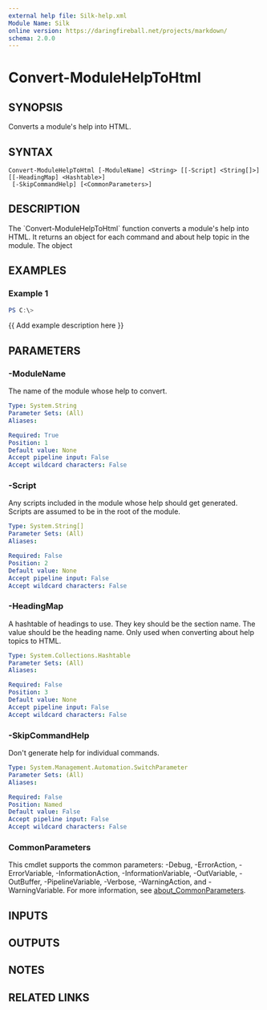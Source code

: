 ```yaml
---
external help file: Silk-help.xml
Module Name: Silk
online version: https://daringfireball.net/projects/markdown/
schema: 2.0.0
---
```


# Convert-ModuleHelpToHtml

## SYNOPSIS
Converts a module's help into HTML.

## SYNTAX

```
Convert-ModuleHelpToHtml [-ModuleName] <String> [[-Script] <String[]>] [[-HeadingMap] <Hashtable>]
 [-SkipCommandHelp] [<CommonParameters>]
```

## DESCRIPTION
The \`Convert-ModuleHelpToHtml\` function converts a module's help into HTML.
It returns an object for each command and about help topic in the module.
The object

## EXAMPLES

### Example 1
```powershell
PS C:\> 
```

{{ Add example description here }}

## PARAMETERS

### -ModuleName
The name of the module whose help to convert.

```yaml
Type: System.String
Parameter Sets: (All)
Aliases:

Required: True
Position: 1
Default value: None
Accept pipeline input: False
Accept wildcard characters: False
```

### -Script
Any scripts included in the module whose help should get generated.
Scripts are assumed to be in the root of the module.

```yaml
Type: System.String[]
Parameter Sets: (All)
Aliases:

Required: False
Position: 2
Default value: None
Accept pipeline input: False
Accept wildcard characters: False
```

### -HeadingMap
A hashtable of headings to use.
They key should be the section name.
The value should be the heading name.
Only used when converting about help topics to HTML.

```yaml
Type: System.Collections.Hashtable
Parameter Sets: (All)
Aliases:

Required: False
Position: 3
Default value: None
Accept pipeline input: False
Accept wildcard characters: False
```

### -SkipCommandHelp
Don't generate help for individual commands.

```yaml
Type: System.Management.Automation.SwitchParameter
Parameter Sets: (All)
Aliases:

Required: False
Position: Named
Default value: False
Accept pipeline input: False
Accept wildcard characters: False
```

### CommonParameters
This cmdlet supports the common parameters: -Debug, -ErrorAction, -ErrorVariable, -InformationAction, -InformationVariable, -OutVariable, -OutBuffer, -PipelineVariable, -Verbose, -WarningAction, and -WarningVariable. For more information, see [about_CommonParameters](http://go.microsoft.com/fwlink/?LinkID=113216).

## INPUTS

## OUTPUTS

## NOTES

## RELATED LINKS
